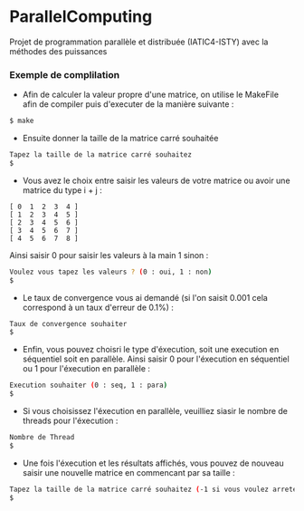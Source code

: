 # ParallelComputing

Projet de programmation parallèle et distribuée (IATIC4-ISTY) avec la méthodes des puissances

### Exemple de complilation



- Afin de calculer la valeur propre d'une matrice, on utilise le MakeFile afin de compiler puis d'executer de la manière suivante :
```bash
$ make
```

- Ensuite donner la taille de la matrice carré souhaitée
```bash
Tapez la taille de la matrice carré souhaitez
$
```

- Vous avez le choix entre saisir les valeurs de votre matrice ou avoir une matrice du type i + j  :
```textarea
[ 0  1  2  3  4 ]
[ 1  2  3  4  5 ]
[ 2  3  4  5  6 ]
[ 3  4  5  6  7 ]
[ 4  5  6  7  8 ]
```

Ainsi saisir 0 pour saisir les valeurs à la main 1 sinon :
```bash
Voulez vous tapez les valeurs ? (0 : oui, 1 : non)
$
```

- Le taux de convergence vous ai demandé (si l'on saisit 0.001 cela correspond à un taux d'erreur de 0.1%) :

```bash
Taux de convergence souhaiter
$
```

- Enfin, vous pouvez choisri le type d'éxecution, soit une execution en séquentiel soit en parallèle.
Ainsi saisir 0 pour l'éxecution en séquentiel ou 1 pour l'éxecution en parallèle :
```bash
Execution souhaiter (0 : seq, 1 : para)
$
```

- Si vous choisissez l'éxecution en parallèle, veuilliez siasir le nombre de threads pour l'éxecution :
```bash
Nombre de Thread
$
```

- Une fois l'éxecution et les résultats affichés, vous pouvez de nouveau saisir une nouvelle matrice en commencant par sa taille : 
```bash
Tapez la taille de la matrice carré souhaitez (-1 si vous voulez arreter)
$
```